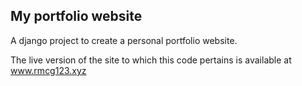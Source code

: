 ## My portfolio website

A django project to create a personal portfolio website.

The live version of the site to which this code pertains is available at 
www.rmcg123.xyz
